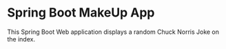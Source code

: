 # Spring Boot MakeUp App
This Spring Boot Web application displays a random Chuck Norris Joke on the index.